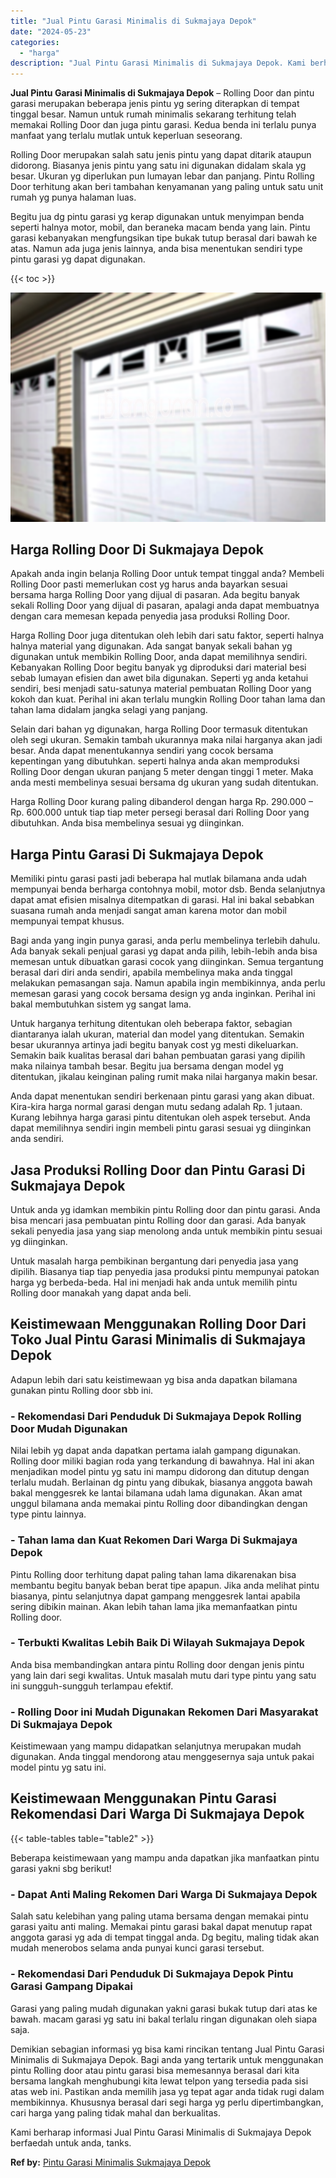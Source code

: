 ```yaml
---
title: "Jual Pintu Garasi Minimalis di Sukmajaya Depok"
date: "2024-05-23"
categories: 
  - "harga"
description: "Jual Pintu Garasi Minimalis di Sukmajaya Depok. Kami berharap informasi Jual Pintu Garasi Minimalis di Sukmajaya Depok berfaedah untuk anda, tanks...."
---
```


**Jual Pintu Garasi Minimalis di Sukmajaya Depok** – Rolling Door dan pintu garasi merupakan beberapa jenis pintu yg sering diterapkan di tempat tinggal besar. Namun untuk rumah minimalis sekarang terhitung telah memakai Rolling Door dan juga pintu garasi. Kedua benda ini terlalu punya manfaat yang terlalu mutlak untuk keperluan seseorang.

Rolling Door merupakan salah satu jenis pintu yang dapat ditarik ataupun didorong. Biasanya jenis pintu yang satu ini digunakan didalam skala yg besar. Ukuran yg diperlukan pun lumayan lebar dan panjang. Pintu Rolling Door terhitung akan beri tambahan kenyamanan yang paling untuk satu unit rumah yg punya halaman luas.

Begitu jua dg pintu garasi yg kerap digunakan untuk menyimpan benda seperti halnya motor, mobil, dan beraneka macam benda yang lain. Pintu garasi kebanyakan mengfungsikan tipe bukak tutup berasal dari bawah ke atas. Namun ada juga jenis lainnya, anda bisa menentukan sendiri type pintu garasi yg dapat digunakan.

{{< toc >}}

![Jual Pintu Garasi Minimalis di Sukmajaya Depok](/images/pintu-garasi-42.png)

## Harga Rolling Door Di Sukmajaya Depok

Apakah anda ingin belanja Rolling Door untuk tempat tinggal anda? Membeli Rolling Door pasti memerlukan cost yg harus anda bayarkan sesuai bersama harga Rolling Door yang dijual di pasaran. Ada begitu banyak sekali Rolling Door yang dijual di pasaran, apalagi anda dapat membuatnya dengan cara memesan kepada penyedia jasa produksi Rolling Door.

Harga Rolling Door juga ditentukan oleh lebih dari satu faktor, seperti halnya halnya material yang digunakan. Ada sangat banyak sekali bahan yg digunakan untuk membikin Rolling Door, anda dapat memilihnya sendiri. Kebanyakan Rolling Door begitu banyak yg diproduksi dari material besi sebab lumayan efisien dan awet bila digunakan. Seperti yg anda ketahui sendiri, besi menjadi satu-satunya material pembuatan Rolling Door yang kokoh dan kuat. Perihal ini akan terlalu mungkin Rolling Door tahan lama dan tahan lama didalam jangka selagi yang panjang.

Selain dari bahan yg digunakan, harga Rolling Door termasuk ditentukan oleh segi ukuran. Semakin tambah ukurannya maka nilai harganya akan jadi besar. Anda dapat menentukannya sendiri yang cocok bersama kepentingan yang dibutuhkan. seperti halnya anda akan memproduksi Rolling Door dengan ukuran panjang 5 meter dengan tinggi 1 meter. Maka anda mesti membelinya sesuai bersama dg ukuran yang sudah ditentukan.

Harga Rolling Door kurang paling dibanderol dengan harga Rp. 290.000 – Rp. 600.000 untuk tiap tiap meter persegi berasal dari Rolling Door yang dibutuhkan. Anda bisa membelinya sesuai yg diinginkan.

## Harga Pintu Garasi Di Sukmajaya Depok

Memiliki pintu garasi pasti jadi beberapa hal mutlak bilamana anda udah mempunyai benda berharga contohnya mobil, motor dsb. Benda selanjutnya dapat amat efisien misalnya ditempatkan di garasi. Hal ini bakal sebabkan suasana rumah anda menjadi sangat aman karena motor dan mobil mempunyai tempat khusus.

Bagi anda yang ingin punya garasi, anda perlu membelinya terlebih dahulu. Ada banyak sekali penjual garasi yg dapat anda pilih, lebih-lebih anda bisa memesan untuk dibuatkan garasi cocok yang diinginkan. Semua tergantung berasal dari diri anda sendiri, apabila membelinya maka anda tinggal melakukan pemasangan saja. Namun apabila ingin membikinnya, anda perlu memesan garasi yang cocok bersama design yg anda inginkan. Perihal ini bakal membutuhkan sistem yg sangat lama.

Untuk harganya terhitung ditentukan oleh beberapa faktor, sebagian diantaranya ialah ukuran, material dan model yang ditentukan. Semakin besar ukurannya artinya jadi begitu banyak cost yg mesti dikeluarkan. Semakin baik kualitas berasal dari bahan pembuatan garasi yang dipilih maka nilainya tambah besar. Begitu jua bersama dengan model yg ditentukan, jikalau keinginan paling rumit maka nilai harganya makin besar.

Anda dapat menentukan sendiri berkenaan pintu garasi yang akan dibuat. Kira-kira harga normal garasi dengan mutu sedang adalah Rp. 1 jutaan. Kurang lebihnya harga garasi pintu ditentukan oleh aspek tersebut. Anda dapat memilihnya sendiri ingin membeli pintu garasi sesuai yg diinginkan anda sendiri.

## Jasa Produksi Rolling Door dan Pintu Garasi Di Sukmajaya Depok

Untuk anda yg idamkan membikin pintu Rolling door dan pintu garasi. Anda bisa mencari jasa pembuatan pintu Rolling door dan garasi. Ada banyak sekali penyedia jasa yang siap menolong anda untuk membikin pintu sesuai yg diinginkan.

Untuk masalah harga pembikinan bergantung dari penyedia jasa yang dipilih. Biasanya tiap tiap penyedia jasa produksi pintu mempunyai patokan harga yg berbeda-beda. Hal ini menjadi hak anda untuk memilih pintu Rolling door manakah yang dapat anda beli.

## Keistimewaan Menggunakan Rolling Door Dari Toko Jual Pintu Garasi Minimalis di Sukmajaya Depok

Adapun lebih dari satu keistimewaan yg bisa anda dapatkan bilamana gunakan pintu Rolling door sbb ini.

### \- Rekomendasi Dari Penduduk Di Sukmajaya Depok Rolling Door Mudah Digunakan

Nilai lebih yg dapat anda dapatkan pertama ialah gampang digunakan. Rolling door miliki bagian roda yang terkandung di bawahnya. Hal ini akan menjadikan model pintu yg satu ini mampu didorong dan ditutup dengan terlalu mudah. Berlainan dg pintu yang dibukak, biasanya anggota bawah bakal menggesrek ke lantai bilamana udah lama digunakan. Akan amat unggul bilamana anda memakai pintu Rolling door dibandingkan dengan type pintu lainnya.

### \- Tahan lama dan Kuat Rekomen Dari Warga Di Sukmajaya Depok

Pintu Rolling door terhitung dapat paling tahan lama dikarenakan bisa membantu begitu banyak beban berat tipe apapun. Jika anda melihat pintu biasanya, pintu selanjutnya dapat gampang menggesrek lantai apabila sering dibikin mainan. Akan lebih tahan lama jika memanfaatkan pintu Rolling door.

### \- Terbukti Kwalitas Lebih Baik Di Wilayah Sukmajaya Depok

Anda bisa membandingkan antara pintu Rolling door dengan jenis pintu yang lain dari segi kwalitas. Untuk masalah mutu dari type pintu yang satu ini sungguh-sungguh terlampau efektif.

### \- Rolling Door ini Mudah Digunakan Rekomen Dari Masyarakat Di Sukmajaya Depok

Keistimewaan yang mampu didapatkan selanjutnya merupakan mudah digunakan. Anda tinggal mendorong atau menggesernya saja untuk pakai model pintu yg satu ini.

## Keistimewaan Menggunakan Pintu Garasi Rekomendasi Dari Warga Di Sukmajaya Depok

{{< table-tables table="table2" >}}

Beberapa keistimewaan yang mampu anda dapatkan jika manfaatkan pintu garasi yakni sbg berikut!

### \- Dapat Anti Maling Rekomen Dari Warga Di Sukmajaya Depok

Salah satu kelebihan yang paling utama bersama dengan memakai pintu garasi yaitu anti maling. Memakai pintu garasi bakal dapat menutup rapat anggota garasi yg ada di tempat tinggal anda. Dg begitu, maling tidak akan mudah menerobos selama anda punyai kunci garasi tersebut.

### \- Rekomendasi Dari Penduduk Di Sukmajaya Depok Pintu Garasi Gampang Dipakai

Garasi yang paling mudah digunakan yakni garasi bukak tutup dari atas ke bawah. macam garasi yg satu ini bakal terlalu ringan digunakan oleh siapa saja.

Demikian sebagian informasi yg bisa kami rincikan tentang Jual Pintu Garasi Minimalis di Sukmajaya Depok. Bagi anda yang tertarik untuk menggunakan pintu Rolling door atau pintu garasi bisa memesannya berasal dari kita bersama langkah menghubungi kita lewat telpon yang tersedia pada sisi atas web ini. Pastikan anda memilih jasa yg tepat agar anda tidak rugi dalam membikinnya. Khususnya berasal dari segi harga yg perlu dipertimbangkan, cari harga yang paling tidak mahal dan berkualitas.

Kami berharap informasi Jual Pintu Garasi Minimalis di Sukmajaya Depok berfaedah untuk anda, tanks.

**Ref by:** [Pintu Garasi Minimalis Sukmajaya Depok](https://id.wikipedia.org/wiki/Pintu)
